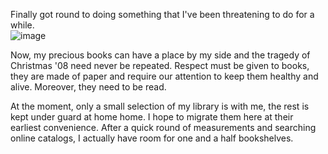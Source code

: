 Finally got round to doing something that I've been threatening to do for a
while.  
![image](https://blogcondime.s3.amazonaws.com/uploads/bookshelves.jpg)  
  
Now, my precious books can have a place by my side and the tragedy of
Christmas '08 need never be repeated. Respect must be given to books, they are
made of paper and require our attention to keep them healthy and alive.
Moreover, they need to be read.

At the moment, only a small selection of my library is with me, the rest is
kept under guard at home home. I hope to migrate them here at their earliest
convenience. After a quick round of measurements and searching online
catalogs, I actually have room for one and a half bookshelves.

